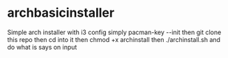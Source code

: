 # archbasicinstaller
Simple arch installer with i3 config
simply pacman-key --init then git clone this repo then cd into it then chmod +x archinstall then
./archinstall.sh
and do what is says on input
